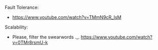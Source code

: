 Fault Tolerance:
- https://www.youtube.com/watch?v=TMmN9cR_IsM

Scalability:
- Please, filter the swearwords ._. https://www.youtube.com/watch?v=0TMr8rsmU-k
